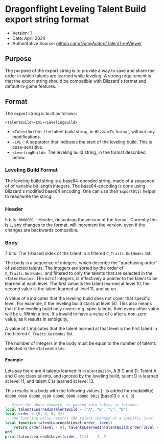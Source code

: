 # Dragonflight Leveling Talent Build export string format

- Version: 1
- Date: April 2024
- Authoritative Source: [github.com/NumyAddon/TalentTreeViewer](https://github.com/NumyAddon/TalentTreeViewer/blob/master/TalentTreeViewer/levelingBuildFormat.md) 

## Purpose
The purpose of the export string is to provide a way to save and share the order in which talents are learned while leveling.
A strong requirement is that the export string should be compatible with Blizzard's format and default in-game features.

## Format
The export string is built as follows:

`<TalentBuild>-LVL-<LevelingBuild>`
- `<TalentBuild>`: The talent build string, in Blizzard's format, without any modifications.
- `-LVL-`: A separator that indicates the start of the leveling build. This is case-sensitive.
- `<LevelingBuild>`: The leveling build string, in the format described below.

### Leveling Build Format
The leveling build string is a base64-encoded string, made of a sequence of of variable bit length integers.
The base64-encoding is done using Blizzard's modified base64 encoding. One can use their `ExportUtil` helper to read/write the string.

### Header
5 bits: `0b00001` - Header, describing the version of the format. 
Currently this is `1`, any changes to the format, will increment the version, even if the changes are backwards compatible.

### Body
7 bits: The 1-based index of the talent in a filtered `C_Traits.GetNodes` list.

The body is a sequence of integers, which describe the "purchasing order" of selected talents.
The integers are sorted by the order of `C_Traits.GetNodes`, and filtered to only the talents that are selected in the `<TalentBuild>`.
The list of integers, is effectively a pointer to the talent to be learned at each level.
The first value is the talent learned at level 10, the second value is the talent learned at level 11, and so on.

A value of `0` indicates that the leveling build does not cover that specific level.
For example, if the leveling build starts at level 50.
This also means that if the leveling build only covers e.g. spec talents, then every other value will be `0`.
Within a tree, it's invalid to have a value of `0` after a non-zero value, as it results in ambiguity.

A value of `1` indicates that the talent learned at that level is the first talent in the filtered `C_Traits.GetNodes` list. 

The number of integers in the body must be equal to the number of talents selected in the `<TalentBuild>`.

#### Example
Lets say there are 4 talents learned in `<TalentBuild>`, A B C and D.
Talent A and C are class talents, and ignored by the leveling build, talent D is learned at level 11, and talent C is learned at level 13.

This results in a body with the following values (`_` is added for readability) `0b000_0000 0b000_0100 0b000_0000 0b000_0011` (base10 `0 4 0 3`)

```lua
-- Given the above example, is parsed into tables as follows:
local talentsLearnedInTalentBuild = {"A", "B", "C", "D"};
local order = {0, 4, 0, 3};
-- The function below returns the talent learned at a specific level.
local function talentLearnedAtLevel(order, level)
    return order[level - 9], talentsLearnedInTalentBuild[order[level - 9]];
end
print(talentLearnedAtLevel(order, 11)) -- 4, D
```